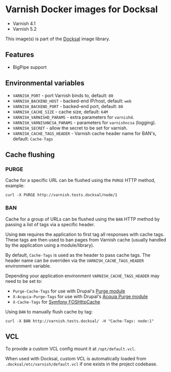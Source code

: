 # Varnish Docker images for Docksal

- Varnish 4.1
- Varnish 5.2

This image(s) is part of the [Docksal](http://docksal.io) image library.


## Features

- BigPipe support


## Environmental variables

- `VARNISH_PORT` - port Varnish binds to, default: `80`
- `VARNISH_BACKEND_HOST` - backed-end IP/host, default: `web`
- `VARNISH_BACKEND_PORT` - backed-end port, default: `80`
- `VARNISH_CACHE_SIZE` - cache size, default: `64M`
- `VARNISH_VARNISHD_PARAMS` - extra parameters for `varnishd`.
- `VARNISH_VARNISHNCSA_PARAMS` - parameters for `varnishncsa` (logging).
- `VARNISH_SECRET` - allow the secret to be set for varnish.
- `VARNISH_CACHE_TAGS_HEADER` - Varnish cache header name for BAN's, default: `Cache-Tags`


## Cache flushing

### PURGE

Cache for a specific URL can be flushed using the `PURGE` HTTP method, example:

```
curl -X PURGE http://varnish.tests.docksal/node/1
```

### BAN

Cache for a group of URLs can be flushed using the `BAN` HTTP method by passing a list of tags via a specific header.

Using `BAN` requires the application to first tag all responses with cache tags.
These tags are then used to ban pages from Varnish cache (usually handled by the application using a module/library).

By default, `Cache-Tags` is used as the header to pass cache tags.
The header name can be overriden via the `VARNISH_CACHE_TAGS_HEADER` environment variable.

Depending your application environment `VARNISH_CACHE_TAGS_HEADER` may need to be set to:

- `Purge-Cache-Tags` for use with Drupal's [Purge module](https://www.drupal.org/project/purge)
- `X-Acquia-Purge-Tags` for use with Drupal's [Acquia Purge module](https://www.drupal.org/project/acquia_purge)
- `X-Cache-Tags` for [Symfony FOSHttpCache](https://foshttpcache.readthedocs.io/en/stable/response-tagging.html#tags)

Using `BAN` to manually flush cache by tag:

```
curl -X BAN http://varnish.tests.docksal/ -H "Cache-Tags: node:1"
```


## VCL

To provide a custom VCL config mount it at `/opt/default.vcl`.

When used with Docksal, custom VCL is automatically loaded from `.docksal/etc/varnish/default.vcl` if one exists 
in the project codebase.
